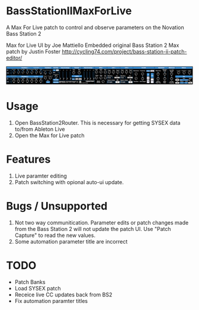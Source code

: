 BassStationIIMaxForLive
=======================

A Max For Live patch to control and observe parameters on the Novation Bass Station 2

Max for Live UI by Joe Mattiello
Embedded original Bass Station 2 Max patch by Justin Foster 
http://cycling74.com/project/bass-station-ii-patch-editor/

![alt tag](https://raw.githubusercontent.com/JoeMatt/BassStationIIMaxForLive/master/Media/BS2Screenshot.png)


# Usage
1. Open BassStation2Router. This is necessary for getting SYSEX data to/from Ableton Live
2. Open the Max for Live patch

# Features
1. Live paramter editing
2. Patch switching with opional auto-ui update.

# Bugs / Unsupported
1. Not two way communitication. Parameter edits or patch changes made from the Bass Station 2 will not update the patch UI. Use "Patch Capture" to read the new values.
2. Some automation parameter title are incorrect

# TODO
* Patch Banks
* Load SYSEX patch
* Receice live CC updates back from BS2
* Fix automation paramter titles